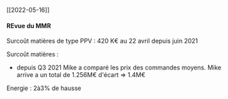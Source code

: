 [[2022-05-16]]

#### REvue du MMR

Surcoût matières de type PPV : 420 K€ au 22 avril depuis juin 2021

Surcoût matières :
- depuis Q3 2021 Mike a comparé les prix des commandes moyens.
	Mike arrive a un total de 1.256M€ d'écart => 1.4M€

Energie : 2à3% de hausse


